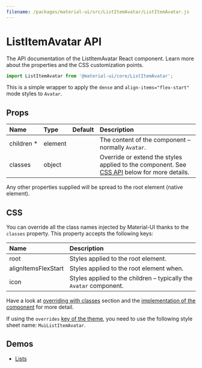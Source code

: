 ```yaml
---
filename: /packages/material-ui/src/ListItemAvatar/ListItemAvatar.js
---
```


<!--- This documentation is automatically generated, do not try to edit it. -->

# ListItemAvatar API

<p class="description">The API documentation of the ListItemAvatar React component. Learn more about the properties and the CSS customization points.</p>

```js
import ListItemAvatar from '@material-ui/core/ListItemAvatar';
```

This is a simple wrapper to apply the `dense`
and `align-items="flex-start"` mode styles to `Avatar`.

## Props

| Name | Type | Default | Description |
|:-----|:-----|:--------|:------------|
| <span class="prop-name required">children&nbsp;*</span> | <span class="prop-type">element</span> |  | The content of the component – normally `Avatar`. |
| <span class="prop-name">classes</span> | <span class="prop-type">object</span> |  | Override or extend the styles applied to the component. See [CSS API](#css) below for more details. |

Any other properties supplied will be spread to the root element (native element).

## CSS

You can override all the class names injected by Material-UI thanks to the `classes` property.
This property accepts the following keys:


| Name | Description |
|:-----|:------------|
| <span class="prop-name">root</span> | Styles applied to the root element.
| <span class="prop-name">alignItemsFlexStart</span> | Styles applied to the root element when.
| <span class="prop-name">icon</span> | Styles applied to the children – typically the `Avatar` component.

Have a look at [overriding with classes](/customization/overrides/#overriding-with-classes) section
and the [implementation of the component](https://github.com/mui-org/material-ui/blob/next/packages/material-ui/src/ListItemAvatar/ListItemAvatar.js)
for more detail.

If using the `overrides` [key of the theme](/customization/themes/#css),
you need to use the following style sheet name: `MuiListItemAvatar`.

## Demos

- [Lists](/demos/lists/)

